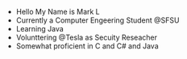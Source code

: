 
- Hello My Name is Mark L
- Currently a Computer Engeering Student @SFSU
- Learning Java
- Volunttering @Tesla as Secuity Reseacher
- Somewhat proficient in C and C# and Java
